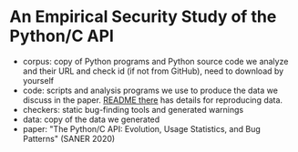# An Empirical Security Study of the Python/C API

- corpus: copy of Python programs and Python source code we analyze and their URL and check id (if not from GitHub), need to download by yourself
- code: scripts and analysis programs we use to produce the data we discuss in the paper. [README there](./code/README.md) has details for reproducing data.
- checkers: static bug-finding tools and generated warnings
- data: copy of the data we generated
- paper: "The Python/C API: Evolution, Usage Statistics, and Bug Patterns" (SANER 2020)
